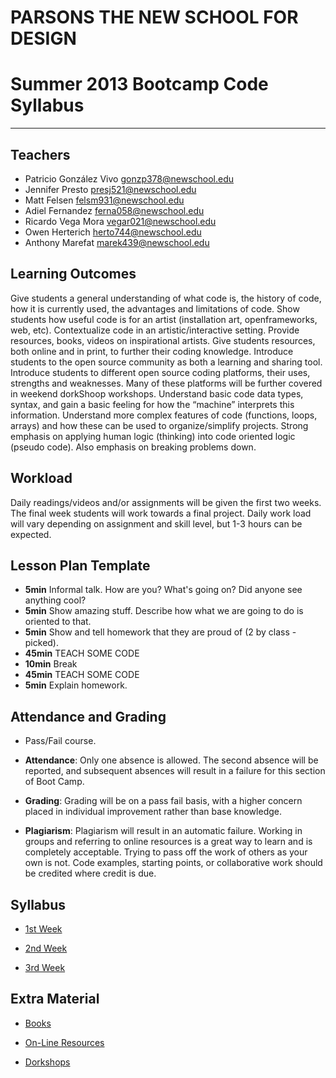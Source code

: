# PARSONS THE NEW SCHOOL FOR DESIGN
# Summer 2013 Bootcamp Code Syllabus
-------------------------------------------------------------------

## Teachers

* Patricio González Vivo <gonzp378@newschool.edu>
* Jennifer Presto <presj521@newschool.edu>
* Matt Felsen <felsm931@newschool.edu>
* Adiel Fernandez <ferna058@newschool.edu>
* Ricardo Vega Mora <vegar021@newschool.edu>
* Owen Herterich <herto744@newschool.edu>
* Anthony Marefat <marek439@newschool.edu>


## Learning Outcomes
Give students a general understanding of what code is, the history of code, how it is currently used, the advantages and limitations of code.
Show students how useful code is for an artist (installation art, openframeworks, web, etc).  Contextualize code in an artistic/interactive setting. Provide resources, books, videos on inspirational artists.
Give students resources, both online and in print, to further their coding knowledge.  Introduce students to the open source community as both a learning and sharing tool.
Introduce students to different open source coding platforms, their uses, strengths and weaknesses. Many of these platforms will be further covered in weekend dorkShoop workshops.
 Understand basic code data types, syntax, and gain a basic feeling for how the “machine” interprets this information.
Understand more complex features of code (functions, loops, arrays) and how these can be used to organize/simplify projects.
Strong emphasis on applying human logic (thinking) into code oriented logic (pseudo code). Also emphasis on breaking problems down.


## Workload
Daily readings/videos and/or assignments will be given the first two weeks. The final week students will work towards a final project. Daily work load will vary depending on assignment and skill level, but 1-3 hours can be expected.

## Lesson Plan Template

* **5min** Informal talk. How are you? What's going on? Did anyone see anything cool? 
* **5min** Show amazing stuff. Describe how what we are going to do is oriented to that.
* **5min** Show and tell homework that they are proud of (2 by class - picked).
* **45min** TEACH SOME CODE
* **10min** Break
* **45min** TEACH SOME CODE
* **5min** Explain homework.


## Attendance and Grading

* Pass/Fail course.

* **Attendance**: Only one absence is allowed. The second absence will be reported, and
subsequent absences will result in a failure for this section of Boot Camp.

* **Grading**: Grading will be on a pass fail basis, with a higher concern placed in individual
improvement rather than base knowledge.

* **Plagiarism**: Plagiarism will result in an automatic failure. Working in groups and referring to online resources is a great way to learn and is completely acceptable. Trying to pass off the work of others as your own is not. Code examples, starting points, or collaborative work should be credited where credit is due.

## Syllabus

* [1st Week](https://github.com/patriciogonzalezvivo/bootcamp2013_code/blob/master/1st_week.md)

* [2nd Week](https://github.com/patriciogonzalezvivo/bootcamp2013_code/blob/master/2nd_week.md)

* [3rd Week](https://github.com/patriciogonzalezvivo/bootcamp2013_code/blob/master/3th_week.md)

## Extra Material

* [Books](https://github.com/patriciogonzalezvivo/bootcamp2013_code/blob/master/Books.md)

* [On-Line Resources](https://github.com/patriciogonzalezvivo/bootcamp2013_code/blob/master/Online_resources.md)

* [Dorkshops](https://github.com/patriciogonzalezvivo/bootcamp2013_code/blob/masterDorkShops.md)